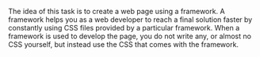 The idea of this task is to create a web page using a framework. A framework helps you as a web developer to reach a final solution faster by constantly using CSS files provided by a particular framework. When a framework is used to develop the page, you do not write any, or almost no CSS yourself, but instead use the CSS that comes with the framework.
